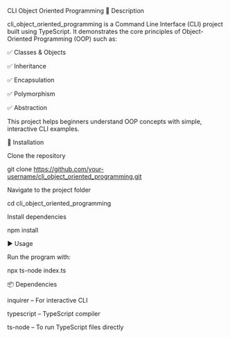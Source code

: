 CLI Object Oriented Programming
📌 Description

cli_object_oriented_programming is a Command Line Interface (CLI) project built using TypeScript.
It demonstrates the core principles of Object-Oriented Programming (OOP) such as:

✅ Classes & Objects

✅ Inheritance

✅ Encapsulation

✅ Polymorphism

✅ Abstraction

This project helps beginners understand OOP concepts with simple, interactive CLI examples.

🚀 Installation

Clone the repository

git clone https://github.com/your-username/cli_object_oriented_programming.git


Navigate to the project folder

cd cli_object_oriented_programming


Install dependencies

npm install

▶️ Usage

Run the program with:

npx ts-node index.ts

📦 Dependencies

inquirer
 – For interactive CLI

typescript
 – TypeScript compiler

ts-node
 – To run TypeScript files directly

